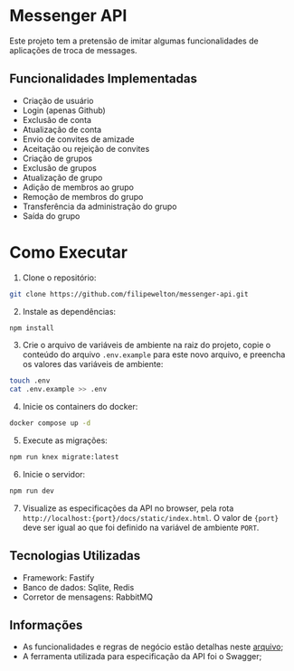 # Messenger API

Este projeto tem a pretensão de imitar algumas funcionalidades de aplicações de troca de messages.

## Funcionalidades Implementadas

- Criação de usuário
- Login (apenas Github)
- Exclusão de conta
- Atualização de conta
- Envio de convites de amizade
- Aceitação ou rejeição de convites
- Criação de grupos
- Exclusão de grupos
- Atualização de grupo
- Adição de membros ao grupo
- Remoção de membros do grupo
- Transferência da administração do grupo
- Saída do grupo

# Como Executar

1. Clone o repositório:
```bash
git clone https://github.com/filipewelton/messenger-api.git
```

2. Instale as dependências:
```bash
npm install
```

3. Crie o arquivo de variáveis de ambiente na raiz do projeto, copie o conteúdo do
arquivo `.env.example` para este novo arquivo, e preencha os valores das variáveis de
ambiente:
```bash
touch .env
cat .env.example >> .env
```

4. Inicie os containers do docker:
```bash
docker compose up -d
```

5. Execute as migrações:
```bash
npm run knex migrate:latest
```

6. Inicie o servidor:
```bash
npm run dev
```

7. Visualize as especificações da API no browser, pela rota
`http://localhost:{port}/docs/static/index.html`. O valor de `{port}` deve ser igual ao
que foi definido na variável de ambiente `PORT`.

## Tecnologias Utilizadas

- Framework: Fastify
- Banco de dados: Sqlite, Redis
- Corretor de mensagens: RabbitMQ

## Informações

- As funcionalidades e regras de negócio estão detalhas neste [arquivo](https://github.com/filipewelton/messenger-api/blob/main/docs/requirements.md);
- A ferramenta utilizada para especificação da API foi o Swagger;
